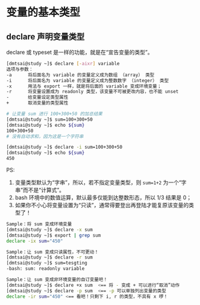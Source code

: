 # 变量的基本类型

## declare 声明变量类型
declare 或 typeset 是一样的功能，就是在“宣告变量的类型”。

```sh
[dmtsai@study ~]$ declare [-aixr] variable
选项与参数：
-a      将后面名为 variable 的变量定义成为数组 （array） 类型
-i      将后面名为 variable 的变量定义成为整数数字 （integer） 类型
-x      用法与 export 一样，就是将后面的 variable 变成环境变量；
-r      将变量设置成为 readonly 类型，该变量不可被更改内容，也不能 unset
-       给变量设定类型属性
+       取消变量的类型属性
```

```sh
# 让变量 sum 进行 100+300+50 的加总结果
[dmtsai@study ~]$ sum=100+300+50
[dmtsai@study ~]$ echo ${sum}
100+300+50  
# 没有自动求和，因为这是一个字符串

[dmtsai@study ~]$ declare -i sum=100+300+50
[dmtsai@study ~]$ echo ${sum}
450
```
PS:
1. 变量类型默认为“字串”，所以，若不指定变量类型，则 `sum=1+2` 为一个“字串”而不是“计算式”。 
2. bash 环境中的数值运算，默认最多仅能到达整数形态，所以 1/3 结果是 0；
3. 如果你不小心将变量设置为“只读”，通常得要登出再登陆才能复原该变量的类型了！

```sh
Sample：将 sum 变成环境变量
[dmtsai@study ~]$ declare -x sum
[dmtsai@study ~]$ export | grep sum
declare -ix sum="450"
```
```sh
Sample：让 sum 变成只读属性，不可更动！
[dmtsai@study ~]$ declare -r sum
[dmtsai@study ~]$ sum=tesgting
-bash: sum: readonly variable

Sample：让 sum 变成非环境变量的自订变量吧！
[dmtsai@study ~]$ declare +x sum  <== 将 - 变成 + 可以进行“取消”动作
[dmtsai@study ~]$ declare -p sum  <== -p 可以单独列出变量的类型
declare -ir sum="450" <== 看吧！只剩下 i, r 的类型，不具有 x 啰！
```
